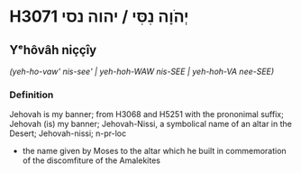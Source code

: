# H3071 יְהֹוָה נִסִּי / יהוה נסי

## Yᵉhôvâh niççîy

_(yeh-ho-vaw' nis-see' | yeh-hoh-WAW nis-SEE | yeh-hoh-VA nee-SEE)_

### Definition

Jehovah is my banner; from H3068 and H5251 with the prononimal suffix; Jehovah (is) my banner; Jehovah-Nissi, a symbolical name of an altar in the Desert; Jehovah-nissi; n-pr-loc

- the name given by Moses to the altar which he built in commemoration of the discomfiture of the Amalekites
